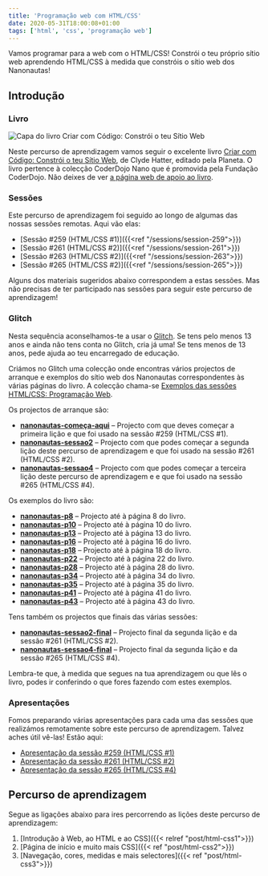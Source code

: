 ```yaml
---
title: 'Programação web com HTML/CSS'
date: 2020-05-31T18:00:08+01:00
tags: ['html', 'css', 'programação web']
---
```


Vamos programar para a web com o HTML/CSS! Constrói o teu próprio sítio web aprendendo HTML/CSS à medida que constróis o sítio web dos Nanonautas!

## Introdução

### Livro

![Capa do livro Criar com Código: Constrói o teu Sítio Web](http://nanonautas.pt/wp-content/uploads/2016/09/cover.jpg)

Neste percurso de aprendizagem vamos seguir o excelente livro [Criar com Código: Constrói o teu Sítio Web](http://www.planeta.pt/livro/criar-com-constroi-o-teu-sitio-web), de Clyde Hatter, editado pela Planeta. O livro pertence à colecção CoderDojo Nano que é promovida pela Fundação CoderDojo. Não deixes de ver [a página web de apoio ao livro](http://nanonautas.pt/).

### Sessões

Este percurso de aprendizagem foi seguido ao longo de algumas das nossas sessões remotas. Aqui vão elas:
- [Sessão #259 (HTML/CSS #1)]({{<ref "/sessions/session-259">}})
- [Sessão #261 (HTML/CSS #2)]({{<ref "/sessions/session-261">}})
- [Sessão #263 (HTML/CSS #2)]({{<ref "/sessions/session-263">}})
- [Sessão #265 (HTML/CSS #2)]({{<ref "/sessions/session-265">}})

Alguns dos materiais sugeridos abaixo correspondem a estas sessões. Mas não precisas de ter participado nas sessões para seguir este percurso de aprendizagem!

### Glitch

Nesta sequência aconselhamos-te a usar o [Glitch](https://glitch.com/). Se tens pelo menos 13 anos e ainda não tens conta no Glitch, cria já uma! Se tens menos de 13 anos, pede ajuda ao teu encarregado de educação.

Criámos no Glitch uma colecção onde encontras vários projectos de arranque e exemplos do sítio web dos Nanonautas correspondentes às várias páginas do livro. A colecção chama-se [Exemplos das sessões HTML/CSS: Programação Web](https://glitch.com/@cdlx/exemplos-das-sessoes-html-css-programacao-web). 

Os projectos de arranque são:
- **[nanonautas-começa-aqui](https://glitch.com/~nanonautas-comeca-aqui)** – Projecto com que deves começar a primeira lição e que foi usado na sessão #259 (HTML/CSS #1).
- **[nanonautas-sessao2](https://glitch.com/~nanonautas-sessao2)** – Projecto com que podes começar a segunda lição deste percurso de aprendizagem e que foi usado na sessão #261 (HTML/CSS #2).
- **[nanonautas-sessao4](https://glitch.com/~nanonautas-sessao2)** – Projecto com que podes começar a terceira lição deste percurso de aprendizagem e e que foi usado na sessão #265 (HTML/CSS #4).

Os exemplos do livro são:
- **[nanonautas-p8](https://glitch.com/~nanonautas-p8)** – Projecto até à página 8 do livro.
- **[nanonautas-p10](https://glitch.com/~nanonautas-p10)** – Projecto até à página 10 do livro.
- **[nanonautas-p13](https://glitch.com/~nanonautas-p13)** – Projecto até à página 13 do livro.
- **[nanonautas-p16](https://glitch.com/~nanonautas-p16)** – Projecto até à página 16 do livro.
- **[nanonautas-p18](https://glitch.com/~nanonautas-p18)** – Projecto até à página 18 do livro.
- **[nanonautas-p22](https://glitch.com/~nanonautas-p22)** – Projecto até à página 22 do livro.
- **[nanonautas-p28](https://glitch.com/~nanonautas-p28)** – Projecto até à página 28 do livro.
- **[nanonautas-p34](https://glitch.com/~nanonautas-p34)** – Projecto até à página 34 do livro.
- **[nanonautas-p35](https://glitch.com/~nanonautas-p35)** – Projecto até à página 35 do livro.
- **[nanonautas-p41](https://glitch.com/~nanonautas-p41)** – Projecto até à página 41 do livro.
- **[nanonautas-p43](https://glitch.com/~nanonautas-p43)** – Projecto até à página 43 do livro.

Tens também os projectos que finais das várias sessões:
- **[nanonautas-sessao2-final](https://glitch.com/~nanonautas-sessao2-final)** – Projecto final da segunda lição e da sessão #261 (HTML/CSS #2).
- **[nanonautas-sessao4-final](https://glitch.com/~nanonautas-sessao4-final)** – Projecto final da segunda lição e da sessão #265 (HTML/CSS #4).

Lembra-te que, à medida que segues na tua aprendizagem ou que lês o livro, podes ir conferindo o que fores fazendo com estes exemplos.

### Apresentações

Fomos preparando várias apresentações para cada uma das sessões que realizámos remotamente sobre este percurso de aprendizagem. Talvez aches útil vê-las! Estão aqui:
- [Apresentação da sessão #259 (HTML/CSS #1)](https://bit.ly/cdlx-html1)
- [Apresentação da sessão #261 (HTML/CSS #2)](https://bit.ly/cdlx-html2)
- [Apresentação da sessão #265 (HTML/CSS #4)](https://bit.ly/cdlx-html4)

## Percurso de aprendizagem

Segue as ligações abaixo para ires percorrendo as lições deste percurso de aprendizagem:
1. [Introdução à Web, ao HTML e ao CSS]({{< relref "post/html-css1">}})
2. [Página de início e muito mais CSS]({{< ref "post/html-css2">}})
3. [Navegação, cores, medidas e mais selectores]({{< ref "post/html-css3">}})